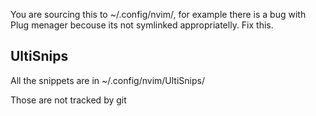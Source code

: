 You are sourcing this to ~/.config/nvim/, for example there is a bug with Plug
menager becouse its not symlinked appropriatelly. Fix this.


## UltiSnips
All the snippets are in ~/.config/nvim/UltiSnips/

Those are not tracked by git

